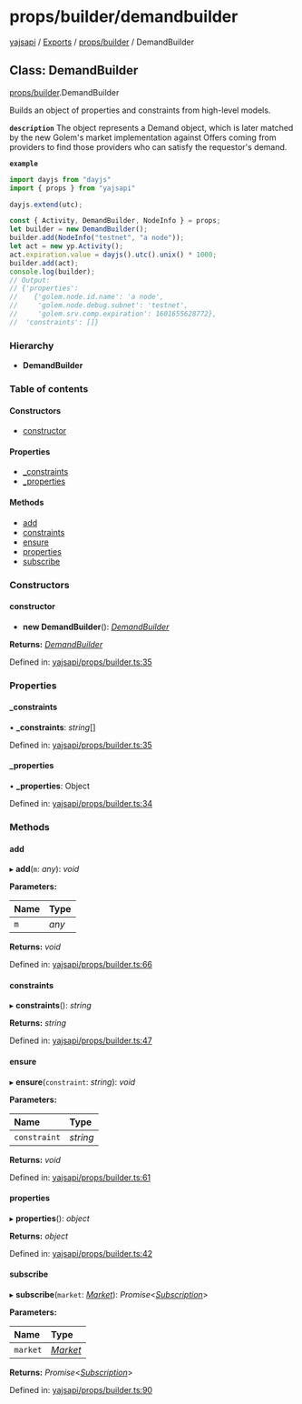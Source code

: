 # props/builder/demandbuilder

[yajsapi](https://github.com/golemfactory/yagna-docs/tree/9699eb3e934dbc2c15063c37bc7a317a2c47fef4/yajsapi/README.md) / [Exports](https://github.com/golemfactory/yagna-docs/tree/9699eb3e934dbc2c15063c37bc7a317a2c47fef4/yajsapi/modules.md) / [props/builder](../yajsapi-2/props_builder.md) / DemandBuilder

## Class: DemandBuilder

[props/builder](../yajsapi-2/props_builder.md).DemandBuilder

Builds an object of properties and constraints from high-level models.

**`description`** The object represents a Demand object, which is later matched by the new Golem's market implementation against Offers coming from providers to find those providers who can satisfy the requestor's demand.

**`example`**

```javascript
import dayjs from "dayjs"
import { props } from "yajsapi"

dayjs.extend(utc);

const { Activity, DemandBuilder, NodeInfo } = props;
let builder = new DemandBuilder();
builder.add(NodeInfo("testnet", "a node"));
let act = new yp.Activity();
act.expiration.value = dayjs().utc().unix() * 1000;
builder.add(act);
console.log(builder);
// Output:
// {'properties':
//    {'golem.node.id.name': 'a node',
//     'golem.node.debug.subnet': 'testnet',
//     'golem.srv.comp.expiration': 1601655628772},
//  'constraints': []}
```

### Hierarchy

* **DemandBuilder**

### Table of contents

#### Constructors

* [constructor](props_builder.demandbuilder.md#constructor)

#### Properties

* [\_constraints](props_builder.demandbuilder.md#_constraints)
* [\_properties](props_builder.demandbuilder.md#_properties)

#### Methods

* [add](props_builder.demandbuilder.md#add)
* [constraints](props_builder.demandbuilder.md#constraints)
* [ensure](props_builder.demandbuilder.md#ensure)
* [properties](props_builder.demandbuilder.md#properties)
* [subscribe](props_builder.demandbuilder.md#subscribe)

### Constructors

#### constructor

+ **new DemandBuilder**\(\): [_DemandBuilder_](props_builder.demandbuilder.md)

**Returns:** [_DemandBuilder_](props_builder.demandbuilder.md)

Defined in: [yajsapi/props/builder.ts:35](https://github.com/golemfactory/yajsapi/blob/0a8d8c8/yajsapi/props/builder.ts#L35)

### Properties

#### \_constraints

• **\_constraints**: _string_\[\]

Defined in: [yajsapi/props/builder.ts:35](https://github.com/golemfactory/yajsapi/blob/0a8d8c8/yajsapi/props/builder.ts#L35)

#### \_properties

• **\_properties**: Object

Defined in: [yajsapi/props/builder.ts:34](https://github.com/golemfactory/yajsapi/blob/0a8d8c8/yajsapi/props/builder.ts#L34)

### Methods

#### add

▸ **add**\(`m`: _any_\): _void_

**Parameters:**

| Name | Type |
| :--- | :--- |
| `m` | _any_ |

**Returns:** _void_

Defined in: [yajsapi/props/builder.ts:66](https://github.com/golemfactory/yajsapi/blob/0a8d8c8/yajsapi/props/builder.ts#L66)

#### constraints

▸ **constraints**\(\): _string_

**Returns:** _string_

Defined in: [yajsapi/props/builder.ts:47](https://github.com/golemfactory/yajsapi/blob/0a8d8c8/yajsapi/props/builder.ts#L47)

#### ensure

▸ **ensure**\(`constraint`: _string_\): _void_

**Parameters:**

| Name | Type |
| :--- | :--- |
| `constraint` | _string_ |

**Returns:** _void_

Defined in: [yajsapi/props/builder.ts:61](https://github.com/golemfactory/yajsapi/blob/0a8d8c8/yajsapi/props/builder.ts#L61)

#### properties

▸ **properties**\(\): _object_

**Returns:** _object_

Defined in: [yajsapi/props/builder.ts:42](https://github.com/golemfactory/yajsapi/blob/0a8d8c8/yajsapi/props/builder.ts#L42)

#### subscribe

▸ **subscribe**\(`market`: [_Market_](rest_market.market.md)\): _Promise_&lt;[_Subscription_](rest_market.subscription.md)&gt;

**Parameters:**

| Name | Type |
| :--- | :--- |
| `market` | [_Market_](rest_market.market.md) |

**Returns:** _Promise_&lt;[_Subscription_](rest_market.subscription.md)&gt;

Defined in: [yajsapi/props/builder.ts:90](https://github.com/golemfactory/yajsapi/blob/0a8d8c8/yajsapi/props/builder.ts#L90)

